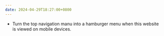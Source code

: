 ```yaml
---
date: 2024-04-29T18:27:00+0800
---
```


* Turn the top navigation manu into a hamburger menu when this website is viewed on mobile devices.